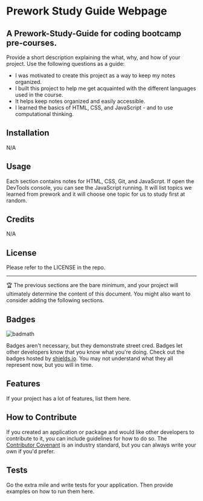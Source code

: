 # Prework Study Guide Webpage 

## A Prework-Study-Guide for coding bootcamp pre-courses. 

Provide a short description explaining the what, why, and how of your project. Use the following questions as a guide:

- I was motivated to create this project as a way to keep my notes organized. 
- I built this project to help me get acquainted with the different languages used in the course. 
- It helps keep notes organized and easily accessible.
- I learned the basics of HTML, CSS, and JavaScript - and to use computational thinking. 


## Installation

N/A

## Usage

Each section contains notes for HTML, CSS, Git, and JavaScrpt. If open the DevTools console, you can see the JavaScript running. It will list topics we learned from prework and it will choose one topic for us to study first at random. 


## Credits

N/A

## License

Please refer to the LICENSE in the repo. 

---

🏆 The previous sections are the bare minimum, and your project will ultimately determine the content of this document. You might also want to consider adding the following sections.

## Badges

![badmath](https://img.shields.io/github/languages/top/nielsenjared/badmath)

Badges aren't necessary, but they demonstrate street cred. Badges let other developers know that you know what you're doing. Check out the badges hosted by [shields.io](https://shields.io/). You may not understand what they all represent now, but you will in time.

## Features

If your project has a lot of features, list them here.

## How to Contribute

If you created an application or package and would like other developers to contribute to it, you can include guidelines for how to do so. The [Contributor Covenant](https://www.contributor-covenant.org/) is an industry standard, but you can always write your own if you'd prefer.

## Tests

Go the extra mile and write tests for your application. Then provide examples on how to run them here.
